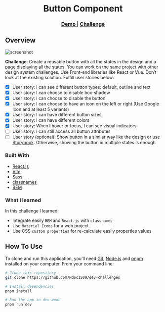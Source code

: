 <h1 align="center">Button Component</h1>

<div align="center">
  <h3>
  <!-- TODO: Update link for demo. Deploy on netlify  -->
    <a href="https://{your-demo-link.your-domain}">
      Demo
    </a>
    <span> | </span>
    <a href="https://devchallenges.io/challenges/ohgVTyJCbm5OZyTB2gNY">
      Challenge
    </a>
  </h3>
</div>

## Overview

<!-- TODO: Update screenshot once project has deployed -->

![screenshot](https://user-images.githubusercontent.com/16707738/92399059-5716eb00-f132-11ea-8b14-bcacdc8ec97b.png)

**Challenge**: Create a reusable button with all the states in the design and a page displaying all the states. You can work on the same project with other design system challenges. Use Front-end libraries like React or Vue. Don’t look at the existing solution. Fulfill user stories below:

- [x] User story: I can see different button types: default, outline and text
- [x] User story: I can choose to disable box-shadow
- [x] User story: I can choose to disable the button
- [x] User story: I can choose to have an icon on the left or right (Use Google Icon and at least 5 variants)
- [x] User story: I can have different button sizes
- [x] User story: I can have different colors
- [x] User story: When I hover or focus, I can see visual indicators
- [ ] User story: I can still access all button attributes
- [ ] User story (optional): Show button in a similar way like the design or use [Storybook](https://storybook.js.org/). Otherwise, showing the button in multiple states is enough

### Built With

- [React.js](https://react.dev/)
- [Vite](https://vitejs.dev/)
- [Sass](https://sass-lang.com/)
- [classnames](https://github.com/JedWatson/classnames)
- [BEM](https://getbem.com/)

### What I learned

In this challenge I learned:

- Integrate easily `BEM` and `React.js` with `classnames`
- Use `Material Icons` for a web project
- Use CSS `custom properties` for re-calculate easily properties values

## How To Use

To clone and run this application, you'll need [Git](https://git-scm.com), [Node.js](https://nodejs.org/en/download/) and [pnpm](https://pnpm.io/installation) installed on your computer. From your command line:

```bash
# Clone this repository
git clone https://github.com/Hdoc1509/dev-challenges

# Install dependencies
pnpm install

# Run the app in dev-mode
pnpm run dev
```
